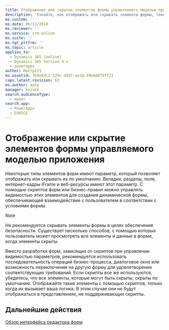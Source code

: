 ```yaml
---
title: Отображение или скрытие элементов формы управляемого моделью приложения с PowerApps | MicrosoftDocs
description: 'Узнайте, как отображать или скрывать элементы формы, такие как вкладки, разделы или поля'
ms.custom: ''
ms.date: 06/11/2018
ms.reviewer: ''
ms.service: crm-online
ms.suite: ''
ms.tgt_pltfrm: ''
ms.topic: article
applies_to:
  - Dynamics 365 (online)
  - Dynamics 365 Version 9.x
  - powerapps
author: Mattp123
ms.assetid: 7b9e8dc2-229c-455f-ae18-49e8d879ff71
caps.latest.revision: 63
ms.author: matp
manager: kvivek
search.audienceType:
  - maker
search.app:
  - PowerApps
  - D365CE
---
```

# <a name="show-or-hide-model-driven-app-form-elements"></a>Отображение или скрытие элементов формы управляемого моделью приложения

 Некоторые типы элементов форм имеют параметр, который позволяет отображать или скрывать их по умолчанию. Вкладки, разделы, поля, интернет-кадры iFrame и веб-ресурсы имеют этот параметр. С помощью скриптов форм или бизнес-правил можно управлять видимостью этих элементов для создания динамической формы, обеспечивающей взаимодействие с пользователем в соответствии с условиями формы.  
  
> [!NOTE]
>  Не рекомендуется скрывать элементы формы в целях обеспечения безопасности. Существует несколько способов, с помощью которых пользователь может просмотреть все элементы и данные в форме, когда элементы скрыты. 
  
 Вместо разработки форм, зависящих от скриптов при управлении видимостью параметров, рекомендуется использовать последовательность операций бизнес-процесса, диалоговое окно или возможность переключения на другую форму для удовлетворения соответствующих требований. Если скрипты все же используются, убедитесь, что все элементы, которые могут быть скрыты, скрыты по умолчанию. Отображайте такие элементы с помощью скриптов, только когда их вызывает ваша логика. В этом случае они не будут отображаться в представлениях, не поддерживающих скрипты.  

## <a name="next-steps"></a>Дальнейшие действия

[Обзор интерфейса редактора форм](form-editor-user-interface-legacy.md)
